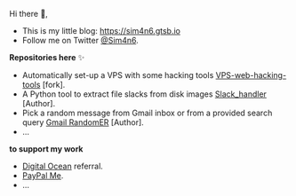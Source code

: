 Hi there 👋, 

 - This is my little blog: https://sim4n6.gtsb.io
 - Follow me on Twitter [@Sim4n6](https://www.twitter.com/sim4n6). 

**Repositories here** ✨
 - Automatically set-up a VPS with some hacking tools [VPS-web-hacking-tools](https://github.com/Sim4n6/VPS-web-hacking-tools) [fork].
 - A Python tool to extract file slacks from disk images [Slack_handler](https://github.com/Sim4n6/Slack_handler) [Author].
 - Pick a random message from Gmail inbox or from a provided search query [Gmail RandomER](https://github.com/Sim4n6/gmail-randomer) [Author].
 - ...

**to support my work**
 - [Digital Ocean](https://m.do.co/c/780741040a26) referral.
 - [PayPal Me](https://paypal.me/sim4n6).
 - ...

<!--
**Sim4n6/Sim4n6** is a ✨ _special_ ✨ repository because its `README.md` (this file) appears on your GitHub profile.

Here are some ideas to get you started:

- 🔭 I’m currently working on ...
- 🌱 I’m currently learning ...
- 👯 I’m looking to collaborate on ...
- 🤔 I’m looking for help with ...
- 💬 Ask me about ...
- 📫 How to reach me: ...
- 😄 Pronouns: ...
- ⚡ Fun fact: ...
-->
